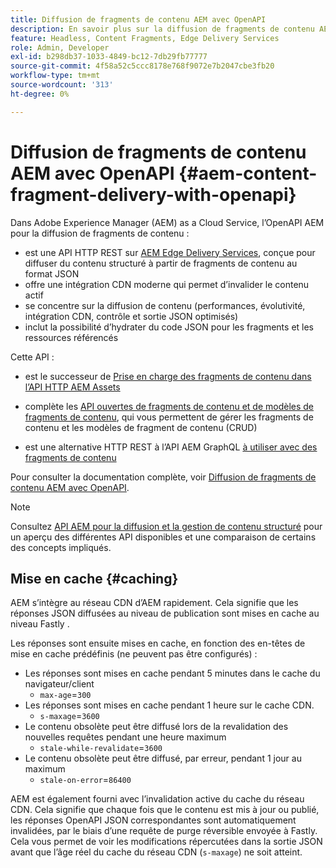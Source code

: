 ```yaml
---
title: Diffusion de fragments de contenu AEM avec OpenAPI
description: En savoir plus sur la diffusion de fragments de contenu AEM avec OpenAPI
feature: Headless, Content Fragments, Edge Delivery Services
role: Admin, Developer
exl-id: b298db37-1033-4849-bc12-7db29fb77777
source-git-commit: 4f58a52c5ccc8178e768f9072e7b2047cbe3fb20
workflow-type: tm+mt
source-wordcount: '313'
ht-degree: 0%

---
```


# Diffusion de fragments de contenu AEM avec OpenAPI {#aem-content-fragment-delivery-with-openapi}

Dans Adobe Experience Manager (AEM) as a Cloud Service, l’OpenAPI AEM pour la diffusion de fragments de contenu :

* est une API HTTP REST sur [AEM Edge Delivery Services](/help/edge/overview.md), conçue pour diffuser du contenu structuré à partir de fragments de contenu au format JSON
* offre une intégration CDN moderne qui permet d’invalider le contenu actif
* se concentre sur la diffusion de contenu (performances, évolutivité, intégration CDN, contrôle et sortie JSON optimisés)
* inclut la possibilité d’hydrater du code JSON pour les fragments et les ressources référencés

Cette API :

* est le successeur de [ Prise en charge des fragments de contenu dans l’API HTTP AEM Assets ](/help/assets/content-fragments/assets-api-content-fragments.md)

* complète les [API ouvertes de fragments de contenu et de modèles de fragments de contenu](/help/headless/content-fragment-openapis.md), qui vous permettent de gérer les fragments de contenu et les modèles de fragment de contenu (CRUD)

* est une alternative HTTP REST à l’API AEM GraphQL [à utiliser avec des fragments de contenu](/help/headless/graphql-api/content-fragments.md)

Pour consulter la documentation complète, voir [Diffusion de fragments de contenu AEM avec OpenAPI](https://developer.adobe.com/experience-cloud/experience-manager-apis/api/stable/contentfragments/delivery/).

>[!NOTE]
>
>Consultez [API AEM pour la diffusion et la gestion de contenu structuré](/help/headless/apis-headless-and-content-fragments.md) pour un aperçu des différentes API disponibles et une comparaison de certains des concepts impliqués.

## Mise en cache {#caching}

AEM s’intègre au réseau CDN d’AEM rapidement. Cela signifie que les réponses JSON diffusées au niveau de publication sont mises en cache au niveau Fastly .

Les réponses sont ensuite mises en cache, en fonction des en-têtes de mise en cache prédéfinis (ne peuvent pas être configurés) :

* Les réponses sont mises en cache pendant 5 minutes dans le cache du navigateur/client
   * `max-age`=`300`
* Les réponses sont mises en cache pendant 1 heure sur le cache CDN.
   * `s-maxage`=`3600`
* Le contenu obsolète peut être diffusé lors de la revalidation des nouvelles requêtes pendant une heure maximum
   * `stale-while-revalidate`=`3600`
* Le contenu obsolète peut être diffusé, par erreur, pendant 1 jour au maximum
   * `stale-on-error`=`86400`

AEM est également fourni avec l’invalidation active du cache du réseau CDN. Cela signifie que chaque fois que le contenu est mis à jour ou publié, les réponses OpenAPI JSON correspondantes sont automatiquement invalidées, par le biais d’une requête de purge réversible envoyée à Fastly. Cela vous permet de voir les modifications répercutées dans la sortie JSON avant que l’âge réel du cache du réseau CDN (`s-maxage`) ne soit atteint.

